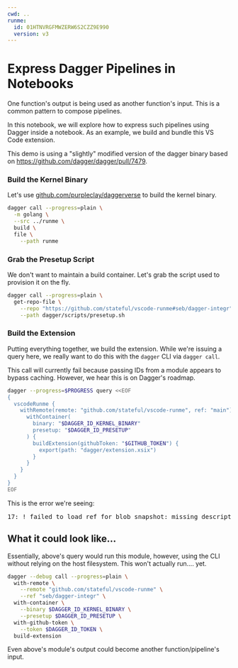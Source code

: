 ```yaml
---
cwd: ..
runme:
  id: 01HTNVRGFMWZERW6S2CZZ9E990
  version: v3
---
```


# Express Dagger Pipelines in Notebooks

One function's output is being used as another function's input. This is a common pattern to compose pipelines.

In this notebook, we will explore how to express such pipelines using Dagger inside a notebook. As an example, we build and bundle this VS Code extension.

This demo is using a "slightly" modified version of the dagger binary based on https://github.com/dagger/dagger/pull/7479.

### Build the Kernel Binary

Let's use [github.com/purpleclay/daggerverse](https://daggerverse.dev/mod/github.com/purpleclay/daggerverse/golang) to build the kernel binary.

```sh {"id":"01J04HR247XE1TK2MVB9SR4W51","name":"KERNEL_BINARY"}
dagger call --progress=plain \
  -m golang \
  --src ../runme \
  build \
  file \
    --path runme
```

### Grab the Presetup Script

We don't want to maintain a build container. Let's grab the script used to provision it on the fly.

```sh {"id":"01J04N5MHBFHPQQZ0HDGVQVC70","name":"PRESETUP"}
dagger call --progress=plain \
  get-repo-file \
    --repo "https://github.com/stateful/vscode-runme#seb/dagger-integr" \
    --path dagger/scripts/presetup.sh
```

### Build the Extension

Putting everything together, we build the extension. While we're issuing a query here, we really want to do this with the `dagger` CLI via `dagger call`.

This call will currently fail because passing IDs from a module appears to bypass caching. However, we hear this is on Dagger's roadmap.

```sh {"id":"01J04KG1K4S8ZND9RYXKFVP4GK","name":"EXTENSION_VSIX"}
dagger --progress=$PROGRESS query <<EOF
{
  vscodeRunme {
    withRemote(remote: "github.com/stateful/vscode-runme", ref: "main") {
      withContainer(
        binary: "$DAGGER_ID_KERNEL_BINARY"
        presetup: "$DAGGER_ID_PRESETUP"
      ) {
        buildExtension(githubToken: "$GITHUB_TOKEN") {
          export(path: "dagger/extension.xsix")
        }
      }
    }
  }
}
EOF
```

This is the error we're seeing:

<pre>17: ! failed to load ref for blob snapshot: missing descriptor handlers for lazy blobs [sha256:74eed75e10a8e6dceef2b446cf20daed65774c11cc827ec80b41c7f476c819af]</pre>

## What it could look like...

Essentially, above's query would run this module, however, using the CLI without relying on the host filesystem. This won't actually run.... yet.

```sh {"excludeFromRunAll":"true","id":"01J04HR247XE1TK2MVBBPV7ZM7","name":"EXTENSION_VSIX"}
dagger --debug call --progress=plain \
  with-remote \
    --remote "github.com/stateful/vscode-runme" \
    --ref "seb/dagger-integr" \
  with-container \
    --binary $DAGGER_ID_KERNEL_BINARY \
    --presetup $DAGGER_ID_PRESETUP \
  with-github-token \
    --token $DAGGER_ID_TOKEN \
  build-extension
```

Even above's module's output could become another function/pipeline's input.
